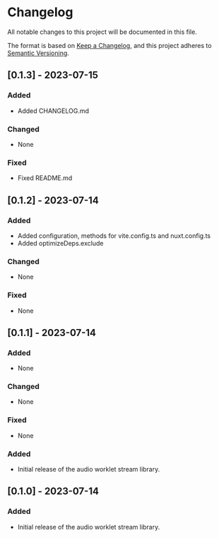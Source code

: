 # Changelog

All notable changes to this project will be documented in this file.

The format is based on [Keep a Changelog](https://keepachangelog.com/en/1.0.0/), and this project adheres to [Semantic Versioning](https://semver.org/spec/v2.0.0.html).

## [0.1.3] - 2023-07-15

### Added
- Added CHANGELOG.md

### Changed
- None

### Fixed
- Fixed README.md

## [0.1.2] - 2023-07-14

### Added
- Added configuration, methods for vite.config.ts and nuxt.config.ts
- Added optimizeDeps.exclude

### Changed
- None

### Fixed
- None

## [0.1.1] - 2023-07-14

### Added
- None

### Changed
- None

### Fixed
- None

### Added
- Initial release of the audio worklet stream library.

## [0.1.0] - 2023-07-14

### Added
- Initial release of the audio worklet stream library.
